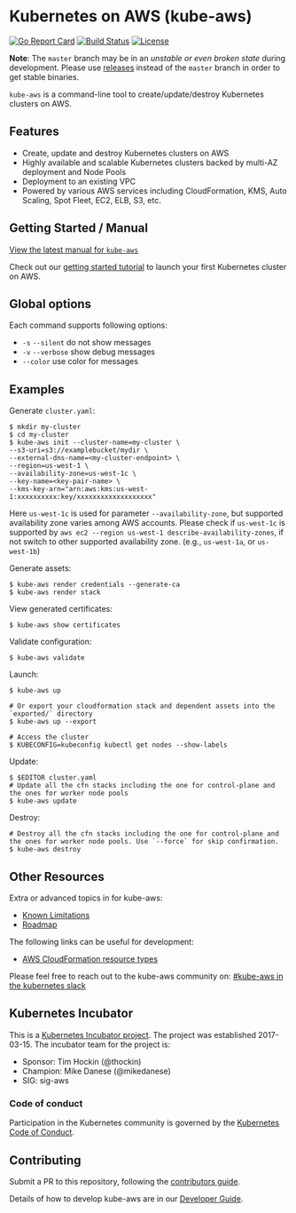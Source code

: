 # Kubernetes on AWS (kube-aws)

[![Go Report Card](https://goreportcard.com/badge/github.com/kubernetes-incubator/kube-aws)](https://goreportcard.com/report/github.com/kubernetes-incubator/kube-aws)
[![Build Status](https://travis-ci.org/kubernetes-incubator/kube-aws.svg?branch=master)](https://travis-ci.org/kubernetes-incubator/kube-aws)
[![License](https://img.shields.io/badge/license-Apache%20License%202.0-blue.svg)](LICENSE)

**Note**: The `master` branch may be in an *unstable or even broken state* during development. Please use [releases](https://github.com/kubernetes-incubator/kube-aws/releases) instead of the `master` branch in order to get stable binaries.

`kube-aws` is a command-line tool to create/update/destroy Kubernetes clusters on AWS.

## Features

* Create, update and destroy Kubernetes clusters on AWS
* Highly available and scalable Kubernetes clusters backed by multi-AZ deployment and Node Pools
* Deployment to an existing VPC
* Powered by various AWS services including CloudFormation, KMS, Auto Scaling, Spot Fleet, EC2, ELB, S3, etc.

## Getting Started / Manual

[View the latest manual for `kube-aws`](https://kubernetes-incubator.github.io/kube-aws/)

Check out our [getting started tutorial](https://kubernetes-incubator.github.io/kube-aws/getting-started/) 
to launch your first Kubernetes cluster on AWS.

## Global options

Each command supports following options:

 - `-s` `--silent` do not show messages
 - `-v` `--verbose` show debug messages
 - `--color` use color for messages

## Examples

Generate `cluster.yaml`:

```
$ mkdir my-cluster
$ cd my-cluster
$ kube-aws init --cluster-name=my-cluster \
--s3-uri=s3://examplebucket/mydir \
--external-dns-name=<my-cluster-endpoint> \
--region=us-west-1 \
--availability-zone=us-west-1c \
--key-name=<key-pair-name> \
--kms-key-arn="arn:aws:kms:us-west-1:xxxxxxxxxx:key/xxxxxxxxxxxxxxxxxxx"
```

Here `us-west-1c` is used for parameter `--availability-zone`, but supported availability zone varies among AWS accounts.
Please check if `us-west-1c` is supported by `aws ec2 --region us-west-1 describe-availability-zones`, if not switch to other supported availability zone. (e.g., `us-west-1a`, or `us-west-1b`)

Generate assets:

```
$ kube-aws render credentials --generate-ca
$ kube-aws render stack
```

View generated certificates:

```
$ kube-aws show certificates
```

Validate configuration:

```
$ kube-aws validate
```

Launch:

```
$ kube-aws up 

# Or export your cloudformation stack and dependent assets into the `exported/` directory
$ kube-aws up --export

# Access the cluster
$ KUBECONFIG=kubeconfig kubectl get nodes --show-labels
```

Update:

```
$ $EDITOR cluster.yaml
# Update all the cfn stacks including the one for control-plane and the ones for worker node pools
$ kube-aws update 
```

Destroy:

```
# Destroy all the cfn stacks including the one for control-plane and the ones for worker node pools. Use `--force` for skip confirmation. 
$ kube-aws destroy
```

## Other Resources

Extra or advanced topics in for kube-aws:

* [Known Limitations](/docs/troubleshooting/known-limitations.md)
* [Roadmap](/ROADMAP.md)

The following links can be useful for development:

- [AWS CloudFormation resource types](http://docs.aws.amazon.com/AWSCloudFormation/latest/UserGuide/aws-template-resource-type-ref.html)

Please feel free to reach out to the kube-aws community on: [#kube-aws in the kubernetes slack](https://kubernetes.slack.com/messages/C5GP8LPEC/)

## Kubernetes Incubator

This is a [Kubernetes Incubator project](https://github.com/kubernetes/community/blob/master/incubator.md). The project was established 2017-03-15. The incubator team for the project is:

- Sponsor: Tim Hockin (@thockin)
- Champion: Mike Danese (@mikedanese)
- SIG: sig-aws

### Code of conduct

Participation in the Kubernetes community is governed by the [Kubernetes Code of Conduct](code-of-conduct.md).

## Contributing

Submit a PR to this repository, following the [contributors guide](CONTRIBUTING.md).

Details of how to develop kube-aws are in our [Developer Guide](https://kubernetes-incubator.github.io/kube-aws/guides/developer-guide.html).
